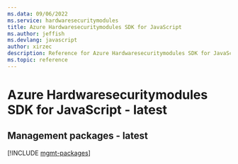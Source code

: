 ```yaml
---
ms.data: 09/06/2022
ms.service: hardwaresecuritymodules
title: Azure Hardwaresecuritymodules SDK for JavaScript
ms.author: jeffish
ms.devlang: javascript
author: xirzec
description: Reference for Azure Hardwaresecuritymodules SDK for JavaScript
ms.topic: reference
---
```

# Azure Hardwaresecuritymodules SDK for JavaScript - latest

## Management packages - latest
[!INCLUDE [mgmt-packages](hardwaresecuritymodules-mgmt-index.md)]